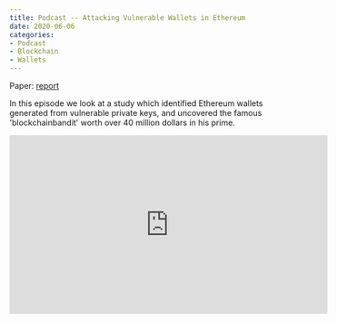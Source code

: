 ```yaml
---
title: Podcast -- Attacking Vulnerable Wallets in Ethereum 
date: 2020-06-06
categories:
- Podcast
- Blockchain
- Wallets 
---
```



Paper: [report](https://www.ise.io/casestudies/ethercombing/)

In this episode we look at a study which identified Ethereum wallets generated from vulnerable private keys, and uncovered the famous 'blockchainbandit' worth over 40 million dollars in his prime.

<iframe width="560" height="315" src="https://www.youtube.com/embed/EOsGpEF1z5Q" frameborder="0" allow="accelerometer; autoplay; encrypted-media; gyroscope; picture-in-picture" allowfullscreen></iframe>
